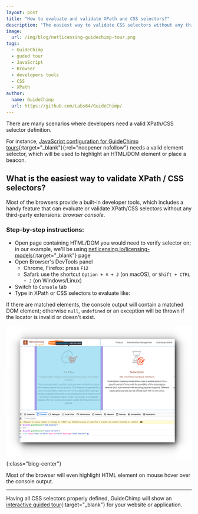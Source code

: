 ```yaml
---
layout: post
title: "How to evaluate and validate XPath and CSS selectors?"
description: "The easiest way to validate CSS selectors without any third-party tools or extensions"
image:
  url: /img/blog/netlicensing-guidechimp-tour.png
tags:
  - GuideChimp
  - guded tour
  - JavaScript
  - Browser
  - developers tools
  - CSS
  - XPath
author:
  name: GuideChimp
  url: https://github.com/Labs64/GuideChimp/
---
```


There are many scenarios where developers need a valid XPath/CSS selector definition.

For instance, [JavaScript configuration for GuideChimp tours](https://github.com/Labs64/GuideChimp/wiki/Configure#javascript-object){:target="_blank"}{:rel="noopener nofollow"} needs a valid element selector, which will be used to highlight an HTML/DOM element or place a beacon.

## What is the easiest way to validate XPath / CSS selectors?

Most of the browsers provide a built-in developer tools, which includes a handy feature that can evaluate or validate XPath/CSS selectors without any third-party extensions: *browser console*.

### Step-by-step instructions:

- Open page containing HTML/DOM you would need to verify selector on; in our example, we'll be using [netlicensing.io/licensing-models](https://netlicensing.io/licensing-models/){:target="_blank"} page
- Open Browser's DevTools panel
  - Chrome, Firefox: press `F12`
  - Safari: use the shortcut `Option + ⌘ + J` (on macOS), or `Shift + CTRL + J` (on Windows/Linux)
- Switch to `Console` tab
- Type in XPath or CSS selectors to evaluate like:

<script src="https://gist.github.com/r-brown/e0d4fde1e14e792b4ec155b0f6f06e7a.js"></script>

If there are matched elements, the console output will contain a matched DOM element; otherwise `null`, `undefined` or an exception will be thrown if the locator is invalid or doesn't exist.

![Validate CSS selector for GuideChimp](/img/blog/guidechimp-scc-selector.png "Validate CSS selector for GuideChimp"){:class="blog-center"}

Most of the browser will even highlight HTML element on mouse hover over the console output.

---

Having all CSS selectors properly defined, GuideChimp will show an [interactive guided tour](https://netlicensing.io/licensing-models/?guidechimp=on&tour=licensing-models){:target="_blank"} for your website or application.

